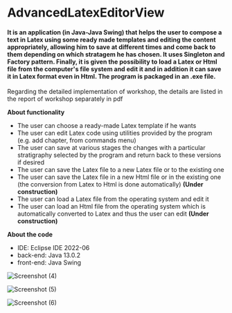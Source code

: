 # AdvancedLatexEditorView
#### It is an application (in Java-Java Swing) that helps the user to compose a text in Latex using some ready made templates and editing the content appropriately, allowing him to save at different times and come back to them depending on which stratagem he has chosen. It uses Singleton and Factory pattern. Finally, it is given the possibility to load a Latex or Html file from the computer's file system and edit it and in addition it can save it in Latex format even in Html. The program is packaged in an .exe file.
Regarding the detailed implementation of workshop, the details are listed in the report of workshop separately in pdf

**About functionality**
- The user can choose a ready-made Latex template if he wants
- The user can edit Latex code using utilities provided by the program (e.g. add chapter, from commands menu)
- The user can save at various stages the changes with a particular stratigraphy selected by the program and return back to these versions if desired
- The user can save the Latex file to a new Latex file or to the existing one 
- The user can save the Latex file in a new Html file or in the existing one (the conversion from Latex to Html is done automatically) **(Under construction)**
- The user can load a Latex file from the operating system and edit it
- The user can load an Html file from the operating system which is automatically converted to Latex and thus the user can edit **(Under construction)**

**About the code**
- IDE: Eclipse IDE 2022-06
- back-end: Java 13.0.2
- front-end: Java Swing

![Screenshot (4)](https://user-images.githubusercontent.com/56134761/210099244-85fe31fc-c35b-425e-ac27-4ff160e19af4.png)

![Screenshot (5)](https://user-images.githubusercontent.com/56134761/210099251-98adf9fd-6f02-4013-a0c1-097ada30aac6.png)

![Screenshot (6)](https://user-images.githubusercontent.com/56134761/210099256-d0f8e653-ddca-46d6-8be6-9ff24f93dfde.png)
